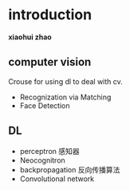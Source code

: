 # introduction

**xiaohui zhao**
## computer vision

Crouse for using dl to deal with cv.

* Recognization via Matching
* Face Detection

## DL

* perceptron 感知器
* Neocognitron
* backpropagation 反向传播算法
* Convolutional network


